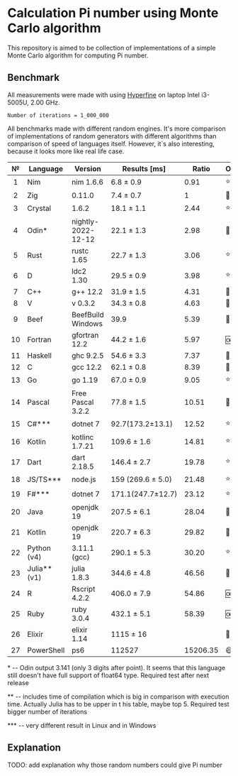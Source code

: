 # Calculation Pi number using Monte Carlo algorithm

This repository is aimed to be collection of implementations of a simple Monte Carlo algorithm for computing Pi number.

## Benchmark

All measurements were made with using [Hyperfine](https://github.com/sharkdp/hyperfine) on laptop Intel i3-5005U, 2.00 GHz.

`Number of iterations = 1_000_000`

All benchmarks made with different random engines. It's more comparison of implementations of random generators with different algorithms than comparison of speed of languages itself. However, it`s also interesting, because it looks more like real life case.

| № | Language      | Version            | Results [ms]      | Ratio    | Opinion              |
|:--:|---------------|--------------------|-------------------|----------|----------------------|
|  1 | Nim           | nim 1.6.6          | 6.8 ± 0.9         | 0.91     | :star:               |
|  2 | Zig           | 0.11.0             | 7.4 ± 0.7         | 1        | :shit:               |
|  3 | Crystal       | 1.6.2              | 18.1 ± 1.1        | 2.44     | :star:               |
|  4 | Odin\*        | nightly-2022-12-12 | 22.1 ± 1.3        | 2.98     | :shit: :shit:        |
|  5 | Rust          | rustc 1.65         | 22.7 ± 1.3        | 3.06     | :star: :star: :star: |
|  6 | D             | ldc2 1.30          | 29.5 ± 0.9        | 3.98     | :star: :star:        |
|  7 | C++           | g++ 12.2           | 31.9 ± 1.5        | 4.31     | :shit: :shit:        |
|  8 | V             | v 0.3.2            | 34.3 ± 0.8        | 4.63     | :shit:               |
|  9 | Beef          | BeefBuild Windows  | 39.9              | 5.39     | :shit: :shit:        |
| 10 | Fortran       | gfortran 12.2      | 44.2 ± 1.6        | 5.97     | :ok:                 |
| 11 | Haskell       | ghc 9.2.5          | 54.6 ± 3.3        | 7.37     | :shit: :shit: :shit: |
| 12 | C             | gcc 12.2           | 62.1 ± 0.8        | 8.39     | :shit: :shit:        |
| 13 | Go            | go 1.19            | 67.0 ± 0.9        | 9.05     | :star:               |
| 14 | Pascal        | Free Pascal 3.2.2  | 77.8 ± 1.5        | 10.51    | :shit:               |
| 15 | C#\*\*\*      | dotnet 7           | 92.7(173.2±13.1)  | 12.52    | :star: :star:        |
| 16 | Kotlin        | kotlinc 1.7.21     | 109.6 ± 1.6       | 14.81    | :star:               |
| 17 | Dart          | dart 2.18.5        | 146.4 ± 2.7       | 19.78    | :star:               |
| 18 | JS/TS\*\*\*   | node.js            | 159 (269.6 ± 5.0) | 21.48    | :star:               |
| 19 | F#\*\*\*      | dotnet 7           | 171.1(247.7±12.7) | 23.12    | :star:               |
| 20 | Java          | openjdk 19         | 207.5 ± 6.1       | 28.04    | :shit: :shit: :shit: |
| 21 | Kotlin        | openjdk 19         | 220.7 ± 6.3       | 29.82    | :shit: :shit:        |
| 22 | Python (v4)   | 3.11.1 (gcc)       | 290.1 ± 5.3       | 30.20    | :star: :star: :star: |
| 23 | Julia\*\*(v1) | julia 1.8.3        | 344.6 ± 4.8       | 46.56    | :shit:               |
| 24 | R             | Rscript 4.2.2      | 406.0 ± 7.9       | 54.86    | :ok:                 |
| 25 | Ruby          | ruby 3.0.4         | 432.1 ± 5.1       | 58.39    | :ok:                 |
| 26 | Elixir        | elixir 1.14        | 1115 ± 16         |          | :shit:               |
| 27 | PowerShell    | ps6                | 112527            | 15206.35 | :smile:              |

\* -- Odin output 3.141 (only 3 digits after point). It seems that this language still doesn't have full support of float64 type. Required test after next release

\*\* -- includes time of compilation which is big in comparison with execution time. Actually Julia has to be upper in t his table, maybe top 5. Required test bigger number of iterations

\*\*\* -- very different result in Linux and in Windows

## Explanation

TODO: add explanation why those random numbers could give Pi number
